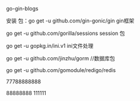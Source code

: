 go-gin-blogs

安装 包：go get -u github.com/gin-gonic/gin gin框架

go get -u github.com/gorilla/sessions session 包

go get -u gopkg.in/ini.v1  ini文件处理

go get -u github.com/jinzhu/gorm //数据库包

go get -u github.com/gomodule/redigo/redis

77788888888


88888888
111111
